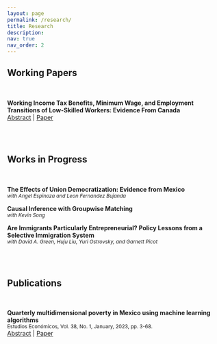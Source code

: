 ```yaml
---
layout: page
permalink: /research/
title: Research
description:
nav: true
nav_order: 2
---
```


<script>
function toggleAbstract(id) {
  var x = document.getElementById(id);
  if (x.style.display === "none" || x.style.display === "") {
    x.style.display = "block";
  } else {
    x.style.display = "none";
  }
}
</script>

## Working Papers

<br>

**Working Income Tax Benefits, Minimum Wage, and Employment Transitions of Low-Skilled Workers: Evidence From Canada**  
[Abstract](#) | [Paper](https://ratzanyelrincon.github.io/assets/pdf/WITB&MW_Ratzanyel_Rincon.pdf)
<span id="abstract1" style="display: none;">
This paper examines how the Workers Income Tax Benefit (WITB) —now called Canada Workers Benefit— and its interaction with the minimum wage affect the labour market transitions for low-skilled workers using Canadian data from 1979 to 2022. Exploiting provincial variation on the maximum real tax credit and real minimum wage rates, I find that higher WITB benefits are associated with lower separation and layoff rates of single-type workers with short job tenure, while the interaction between the WITB and the minimum wage mitigates these effects. Positive effects led by the WITB are found for hiring rates of single-type teenagers, young adults, and recently unemployed people, but the overall impact of the maximum benefits on singles’ transition rate from out-of-the-labour force to in-the-labour force is negative. In contrast, family-type workers reduce their job-to-job transitions and increase their flow from out-of-labour force to in-labour force as the maximum WITB benefits increase. Importantly, the interaction between the two policies negatively affects the hiring rate of this group. Overall, these results indicate that the effects of the interaction between the WITB and the minimum wage counterbalance the direct effects of the WITB, and suggest that WITB benefits are insufficient to cover the associated costs of entering the workforce for some individuals in the target population.
</span>

<br><br>


## Works in Progress

<br>

**The Effects of Union Democratization: Evidence from Mexico**  
<span style="font-size: smaller; font-style: italic;">with Angel Espinoza and Leon Fernandez Bujanda</span>

**Causal Inference with Groupwise Matching**  
<span style="font-size: smaller; font-style: italic;">with Kevin Song</span>

**Are Immigrants Particularly Entrepreneurial? Policy Lessons from a Selective Immigration System**  
<span style="font-size: smaller; font-style: italic;">with David A. Green, Huju Liu, Yuri Ostrovsky, and Garnett Picot</span>

<br><br>


## Publications

<br>

**Quarterly multidimensional poverty in Mexico using machine learning algorithms**  
<span style="font-size: smaller;">Estudios Económicos, Vol. 38, No. 1, January, 2023, pp. 3-68.</span>  
[Abstract](#) | [Paper](https://ratzanyelrincon.github.io/assets/pdf/QuarterlyMultidimensionalPoverty_Ratzanyel_Rincon.pdf)
<span id="abstract2" style="display: none;">
This article addresses the lack of timely information about multidimensional poverty in Mexico. Three machine learning algorithms—the LASSO logistic regression, random forest, and support vector machines—are trained with the ENIGH to find generalizable patterns of multidimensional poverty in the raw data. The fitted models are used to classify each individual in the ENOE as poor or non-poor to obtain aggregated poverty rates on a quarterly basis. These estimates are closer to the official levels of multidimensional poverty than the labor poverty measurement and provide an accurate poverty outlook more than a year ahead of the official measure.
</span>

<script>
document.querySelectorAll('a[href="#"]').forEach(function(abstractLink, index) {
  abstractLink.addEventListener('click', function(event) {
    event.preventDefault();
    toggleAbstract('abstract' + (index + 1));
  });
});
</script>
